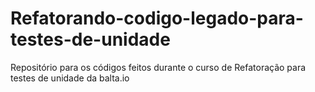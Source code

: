 # Refatorando-codigo-legado-para-testes-de-unidade
Repositório para os códigos feitos durante o curso de Refatoração para testes de unidade da balta.io
